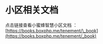 # 小区相关文档

点击链接查看小蜜蜂智慧小区文档 ：[https://books.boxphp.me/tenement/\_book](https://books.boxphp.me/tenement/_book)

